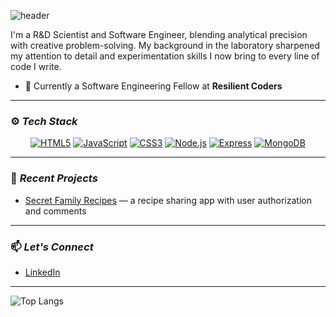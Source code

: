 ![header](https://capsule-render.vercel.app/api?type=waving&height=300&color=gradient&text=Hi,%20I'm%20Medina)

I'm a R&D Scientist and Software Engineer, blending analytical precision with creative problem-solving. My background in the laboratory sharpened my attention to detail and experimentation skills I now bring to every line of code I write. 

- 🔭 Currently a Software Engineering Fellow at **Resilient Coders**

---
### ⚙️ *Tech Stack*

<div align="center">

[![HTML5](https://img.shields.io/badge/HTML-fb8f67?style=flat-square&logo=HTML5&logoColor=fdfffc)](https://html.com/)
[![JavaScript](https://img.shields.io/badge/JavaScript-172121?style=flat-square&logo=javascript)](https://www.javascript.com/)
[![CSS3](https://img.shields.io/badge/CSS3-2ea3f2?style=flat-square&logo=css3&logoColor=fff)](https://developer.mozilla.org/en-US/docs/Web/CSS)
[![Node.js](https://img.shields.io/badge/Node.js-3c873a?style=flat-square&logo=Node.js&logoColor=fff)](https://nodejs.org/)
[![Express](https://img.shields.io/badge/Express-000?style=flat-square&logo=express&logoColor=fff)](https://expressjs.com/)
[![MongoDB](https://img.shields.io/badge/MongoDB-47a248?style=flat-square&logo=mongodb&logoColor=fff)](https://www.mongodb.com/)

</div>

---
### 🚧 *Recent Projects*
- [Secret Family Recipes](https://family-recipes-g9hi.onrender.com) — a recipe sharing app with user authorization and comments

---
###  📫 *Let's Connect*
- [LinkedIn](https://www.linkedin.com/in/medina-geyer/)

<!-- Optional GitHub Stats -->
---
![Top Langs](https://github-readme-stats.vercel.app/api/top-langs/?username=medinag-codes&layout=compact&theme=radical)
